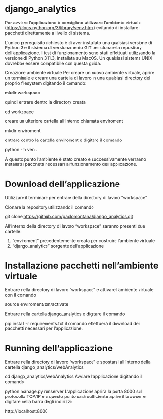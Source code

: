 # django_analytics


Per avviare l’applicazione è consigliato utilizzare l’ambiente virtuale (https://docs.python.org/3/library/venv.html) evitando di installare i pacchetti direttamente a livello di sistema.

L’unico prerequisito richiesto è di aver installato una qualsiasi versione di Python 3 e il sistema di versionamento GIT per clonare la repository dell’applicazione.
I test di funzionamento sono stati effettuati utilizzando la versione di Python 3.11.3, installata su MacOS.
Un qualsiasi sistema UNIX dovrebbe essere compatibile con questa guida.

Creazione ambiente virtuale
Per creare un nuovo ambiente virtuale, aprire un terminale e creare una cartella di lavoro in una qualsiasi directory del proprio filesystem digitando il comando: 

mkdir workspace

quindi entrare dentro la directory creata 

cd workspace

creare un ulteriore cartella all’interno chiamata enviroment

mkdir enviroment

entrare dentro la cartella enviroment e digitare il comando 

python -m ven .

A questo punto l’ambiente è stato creato e successivamente verranno installati i pacchetti necessari al funzionamento dell’applicazione.



# Download dell’applicazione

Utilizzare il terminare per entrare della directory di lavoro “workspace”

Clonare la repository utilizzando il comando

git clone https://github.com/paolomontana/django_analytics.git

All’interno della directory di lavoro “workspace” saranno presenti due cartelle: 

1)	“enviroment” precedentemente creata per costruire l’ambiente virtuale
2)	“django_analytics” sorgente dell’applicazione


# Installazione pacchetti nell’ambiente virtuale

Entrare nella directory di lavoro “workspace” e attivare l’ambiente virtuale con il comando

source enviroment/bin/activate

Entrare nella cartella django_analytics e digitare il comando

pip install -r requirements.txt
il comando effettuerà il download dei pacchetti necessari per l’applicazione.


# Running dell’applicazione

Entrare nella directory di lavoro “workspace” e spostarsi all’interno della cartella django_analytics/webAnalytics

cd django_analytics/webAnalytics
Avviare l’applicazione digitando il comando

python manage.py runserver
L’applicazione aprirà la porta 8000 sul protocollo TCP/IP e a questo punto sarà sufficiente aprire il browser e digitare nella barra degli indirizzi: 

http://localhost:8000

